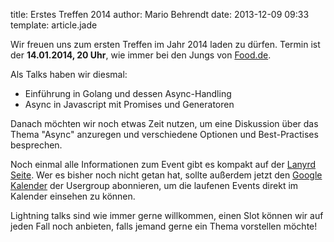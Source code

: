 title: Erstes Treffen 2014
author: Mario Behrendt
date: 2013-12-09 09:33
template: article.jade

Wir freuen uns zum ersten Treffen im Jahr 2014 laden zu dürfen. Termin ist der
**14.01.2014, 20 Uhr**, wie immer bei den Jungs von [Food.de](http://www.food.de).

Als Talks haben wir diesmal:

* Einführung in Golang und dessen Async-Handling
* Async in Javascript mit Promises und Generatoren

Danach möchten wir noch etwas Zeit nutzen, um eine Diskussion über das Thema
"Async" anzuregen und verschiedene Optionen und Best-Practises besprechen.

Noch einmal alle Informationen zum Event gibt es kompakt auf der [Lanyrd
Seite](http://lanyrd.com/ctqpd). Wer es bisher noch nicht getan hat, sollte
außerdem jetzt den [Google
Kalender](https://www.google.com/calendar/embed?src=heimke.net_m4mcqp0jn71tc8sid2aeij0d20@group.calendar.google.com&ctz=Europe/Berlin)
der Usergroup abonnieren, um die laufenen Events direkt im Kalender einsehen zu
können.

Lightning talks sind wie immer gerne willkommen, einen Slot können wir auf jeden
Fall noch anbieten, falls jemand gerne ein Thema vorstellen möchte!
